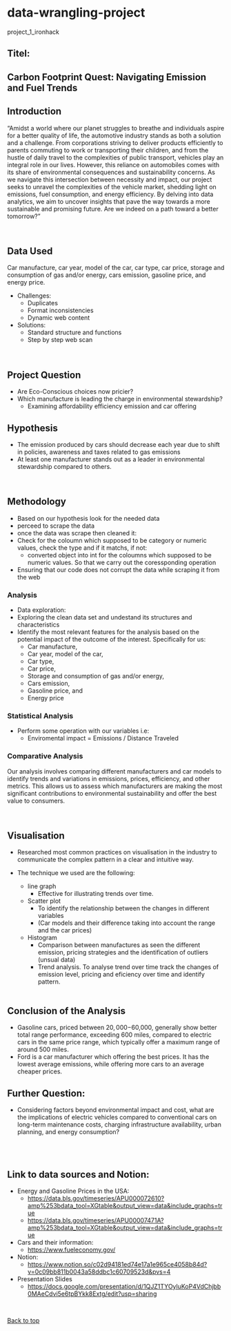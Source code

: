 # data-wrangling-project
project_1_ironhack

## Titel:
## Carbon Footprint Quest: Navigating Emission and Fuel Trends

</details>

## Introduction

“Amidst a world where our planet struggles to breathe and individuals aspire for a better quality of life, the automotive industry stands as both a solution and a challenge. From corporations striving to deliver products efficiently to parents commuting to work or transporting their children, and from the hustle of daily travel to the complexities of public transport, vehicles play an integral role in our lives. However, this reliance on automobiles comes with its share of environmental consequences and sustainability concerns. As we navigate this intersection between necessity and impact, our project seeks to unravel the complexities of the vehicle market, shedding light on emissions, fuel consumption, and energy efficiency. By delving into data analytics, we aim to uncover insights that pave the way towards a more sustainable and promising future. Are we indeed on a path toward a better tomorrow?”

<br>

## Data Used
Car manufacture, car year, model of the car, car type, car price, storage and consumption of gas and/or energy, cars emission, gasoline price, and energy price.
- Challenges:
    - Duplicates
   - Format inconsistencies
   - Dynamic web content
- Solutions:
    - Standard structure and functions
    - Step by step web scan



<br>

## Project Question
- Are Eco-Conscious choices now pricier?
- Which manufacture is leading the charge in environmental stewardship?
   - Examining affordability efficiency emission and car offering
 
## Hypothesis
- The emission produced by cars should decrease each year due to shift in policies, awareness and taxes related to gas emissions
- At least one manufacturer stands out as a leader in environmental stewardship compared to others.


<br>

## Methodology
- Based on our hypothesis look for the needed data
- perceed to scrape the data
- once the data was scrape then cleaned it:
- Check for the coloumn which supposed to be category or numeric values, check the type and if it matchs, if not:
     - converted object into int for the coloumns which supposed to be numeric values. So that we carry out the coressponding operation
- Ensuring that our code does not corrupt the data while scraping it from the web

### Analysis
- Data exploration:
- Exploring the clean data set and undestand its structures and characteristics
- Identify the most relevant features for the analysis based on the potential impact of the outcome of the interest. Specifically for us:
     - Car manufacture,
     - Car year, model of the car,
     - Car type,
     - Car price,
     - Storage and consumption of gas and/or energy,
     - Cars emission,
     - Gasoline price, and
     - Energy price
 
###  Statistical Analysis
- Perform some operation with our variables i.e:
    - Enviromental impact = Emissions / Distance Traveled
 
###  Comparative Analysis
Our analysis involves comparing different manufacturers and car models to identify trends and variations in emissions, prices, efficiency, and other metrics. This allows us to assess which manufacturers are making the most significant contributions to environmental sustainability and offer the best value to consumers.

  <br>

## Visualisation

- Researched most common practices on visualisation in the industry to communicate the complex pattern in a clear and intuitive way.
- The technique we used are the following:
  - line graph
     - Effective for illustrating trends over time.
  - Scatter plot
     - To identify the relationship between the changes in different variables
     - (Car models and their difference taking into account the range and the car prices)
  - Histogram
    - Comparison between manufactures as seen the different emission, pricing strategies and the identification of outliers (unsual data)
    - Trend analysis. To analyse trend over time track the changes of emission level, pricing and eficiency over time and identify pattern.

  <br>

## Conclusion of the Analysis

- Gasoline cars, priced between $20,000-$60,000, generally show better total range performance, exceeding 600 miles, compared to electric cars in the same price range, which typically offer a maximum range of around 500 miles.
- Ford is a car manufacturer which offering the best prices. It has the lowest average emissions, while offering more cars to an average cheaper prices.



## Further Question:
- Considering factors beyond environmental impact and cost, what are the implications of electric vehicles compared to conventional cars on long-term maintenance costs, charging infrastructure availability, urban planning, and energy consumption?

 <br>

<br>

## Link to data sources and Notion:
- Energy and Gasoline Prices in the USA:
  - https://data.bls.gov/timeseries/APU000072610?amp%253bdata_tool=XGtable&output_view=data&include_graphs=true
  - https://data.bls.gov/timeseries/APU00007471A?amp%253bdata_tool=XGtable&output_view=data&include_graphs=true
- Cars and their information:
  - https://www.fueleconomy.gov/
- Notion:
  - https://www.notion.so/c02d94181ed74e17a1e965ce4058b84d?v=0c09bb811b0043a58ddbc1c60709523d&pvs=4
- Presentation Slides
  - https://docs.google.com/presentation/d/1QJZ1TYOyluKoP4VdChjbb0MAeCdvi5e6tpBYkk8Extg/edit?usp=sharing
  
<br>

  [Back to top](#faqs)

</details>
